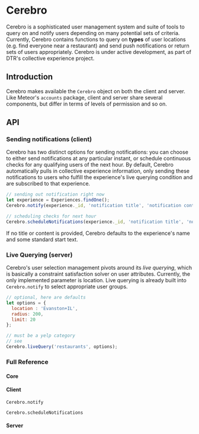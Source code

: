 # Cerebro

Cerebro is a sophisticated user management system and suite of tools to query on and notify users depending on many potential sets of criteria. Currently, Cerebro contains functions to query on __types__ of user locations (e.g. find everyone near a restaurant) and send push notifications or return sets of users appropriately. Cerebro is under active development, as part of DTR's collective experience project.

## Introduction
Cerebro makes available the `Cerebro` object on both the client and server. Like Meteor's `accounts` package, client and server share several components, but differ in terms of levels of permission and so on.

## API

### Sending notifications (client)
Cerebro has two distinct options for sending notifications: you can choose to either send notifications at any particular instant, or schedule continuous checks for any qualifying users of the next hour. By default, Cerebro automatically pulls in collective experience information, only sending these notifications to users who fulfill the experience's live querying condition and are subscribed to that experience.

```js
// sending out notification right now
let experience = Experiences.findOne();
Cerebro.notify(experience._id, 'notification title', 'notification content');

// scheduling checks for next hour
Cerebro.scheduleNotifications(experience._id, 'notification title', 'notification content');
```

If no title or content is provided, Cerebro defaults to the experience's name and some standard start text.

### Live Querying (server)
Cerebro's user selection management pivots around its _live querying_, which is basically a constraint satisfaction solver on user attributes. Currently, the only implemented parameter is location. Live querying is already built into `Cerebro.notify` to select appropriate user groups.

```js
// optional, here are defaults
let options = {
  location : 'Evanston+IL',
  radius: 200,
  limit: 20
};

// must be a yelp category
// see
Cerebro.liveQuery('restaurants', options);
```

### Full Reference

#### Core

#### Client
`Cerebro.notify`

`Cerebro.scheduleNotifications`

#### Server
